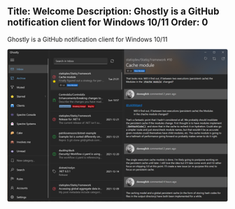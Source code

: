 Title: Welcome
Description: Ghostly is a GitHub notification client for Windows 10/11
Order: 0
---

Ghostly is a GitHub notification client for Windows 10/11

![Picture of Ghostly](./assets/images/ghostly.png)
